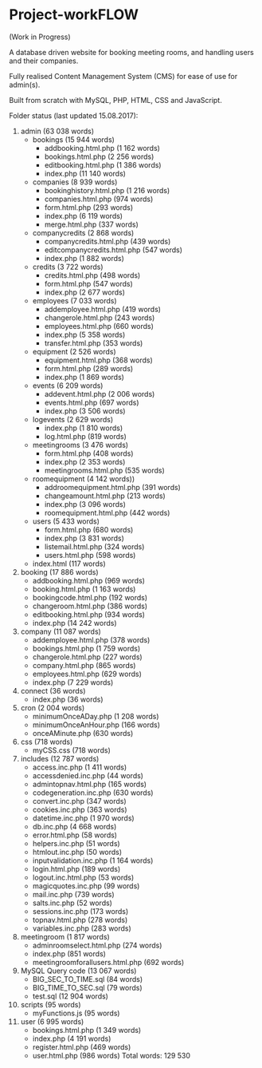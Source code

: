 # Project-workFLOW

(Work in Progress)

A database driven website for booking meeting rooms, and handling users and their companies.

Fully realised Content Management System (CMS) for ease of use for admin(s).

Built from scratch with MySQL, PHP, HTML, CSS and JavaScript.

Folder status (last updated 15.08.2017):

1. admin (63 038 words)
	* bookings (15 944 words)
		* addbooking.html.php (1 162 words)
		* bookings.html.php (2 256 words)
		* editbooking.html.php (1 386 words)
		* index.php (11 140 words)
	* companies (8 939 words)
		* bookinghistory.html.php (1 216 words)
		* companies.html.php (974 words)
		* form.html.php (293 words)
		* index.php (6 119 words)
		* merge.html.php (337 words)
	* companycredits (2 868 words)
		* companycredits.html.php (439 words)
		* editcompanycredits.html.php (547 words)
		* index.php (1 882 words)
	* credits (3 722 words)
		* credits.html.php (498 words)
		* form.html.php (547 words)
		* index.php (2 677 words)
	* employees (7 033 words)
		* addemployee.html.php (419 words)
		* changerole.html.php (243 words)
		* employees.html.php (660 words)
		* index.php (5 358 words)
		* transfer.html.php (353 words)
	* equipment (2 526 words)
		* equipment.html.php (368 words)
		* form.html.php (289 words)
		* index.php (1 869 words)
	* events (6 209 words)
		* addevent.html.php (2 006 words)
		* events.html.php (697 words)
		* index.php (3 506 words)
	* logevents (2 629 words)
		* index.php (1 810 words)
		* log.html.php (819 words)
	* meetingrooms (3 476 words)
		* form.html.php (408 words)
		* index.php (2 353 words)
		* meetingrooms.html.php (535 words)
	* roomequipment (4 142 words))
		* addroomequipment.html.php (391 words)
		* changeamount.html.php (213 words)
		* index.php (3 096 words)
		* roomequipment.html.php (442 words)
	* users (5 433 words)
		* form.html.php (680 words)
		* index.php (3 831 words)
		* listemail.html.php (324 words)
		* users.html.php (598 words)
	* index.html (117 words)
2. booking (17 886 words)
	* addbooking.html.php (969 words)
	* booking.html.php (1 163 words)
	* bookingcode.html.php (192 words)
	* changeroom.html.php (386 words)
	* editbooking.html.php (934 words)
	* index.php (14 242 words)
3. company (11 087 words)
	* addemployee.html.php (378 words)
	* bookings.html.php (1 759 words)
	* changerole.html.php (227 words)
	* company.html.php (865 words)
	* employees.html.php (629 words)
	* index.php (7 229 words)
4. connect (36 words)
	* index.php (36 words)
5. cron (2 004 words)
	* minimumOnceADay.php (1 208 words)
	* minimumOnceAnHour.php (166 words)
	* onceAMinute.php (630 words)
6. css (718 words)
	* myCSS.css (718 words)
7. includes (12 787 words)
	* access.inc.php (1 411 words)
	* accessdenied.inc.php (44 words)
	* admintopnav.html.php (165 words)
	* codegeneration.inc.php (630 words)
	* convert.inc.php (347 words)
	* cookies.inc.php (363 words)
	* datetime.inc.php (1 970 words)
	* db.inc.php (4 668 words)
	* error.html.php (58 words)
	* helpers.inc.php (51 words)
	* htmlout.inc.php (50 words)
	* inputvalidation.inc.php (1 164 words)
	* login.html.php (189 words)
	* logout.inc.html.php (53 words)
	* magicquotes.inc.php (99 words)
	* mail.inc.php (739 words)
	* salts.inc.php (52 words)
	* sessions.inc.php (173 words)
	* topnav.html.php (278 words)
	* variables.inc.php (283 words)
8. meetingroom (1 817 words)
	* adminroomselect.html.php (274 words)
	* index.php (851 words)
	* meetingroomforallusers.html.php (692 words)
9. MySQL Query code (13 067 words)
	* BIG_SEC_TO_TIME.sql (84 words)
	* BIG_TIME_TO_SEC.sql (79 words)
	* test.sql (12 904 words)
10. scripts (95 words)
	* myFunctions.js (95 words)
11. user (6 995 words)
	* bookings.html.php (1 349 words)
	* index.php (4 191 words)
	* register.html.php (469 words)
	* user.html.php (986 words)
Total words: 129 530